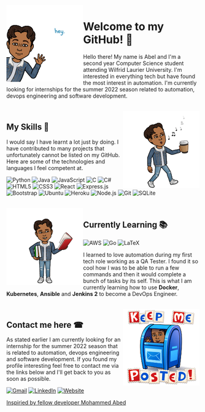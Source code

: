 <!-- introductions -->
<img align="left" src="/greetings.png" width="200" height="200" /> 

# Welcome to my GitHub! 👋 #
Hello there! My name is Abel and I'm a second year Computer Science student attending Wilfrid Laurier University. I'm interested in everything tech but have found the most interest in automation. I'm currently looking for internships for the summer 2022 season related to automation, devops engineering and software development.  

<!-- [![Website](https://img.shields.io/badge/website-000000?style=for-the-badge&logo=About.me&logoColor=white)](https://arzekeil.github.io) -->

<br>

<!-- stuff I feel competent at -->
<img align="right" src="/coffee.png" width="200" height="200" /> 

## My Skills 🔨 ##

I would say I have learnt a lot just by doing. I have contributed to many projects that unfortunately cannot be listed on my GitHub. Here are some of the technologies and languages I feel competent at.

![Python](https://img.shields.io/badge/python-3670A0?style=for-the-badge&logo=python&logoColor=ffdd54)
![Java](https://img.shields.io/badge/java-%23ED8B00.svg?style=for-the-badge&logo=java&logoColor=white)
![JavaScript](https://img.shields.io/badge/javascript-%23323330.svg?style=for-the-badge&logo=javascript&logoColor=%23F7DF1E)
![C](https://img.shields.io/badge/c-%2300599C.svg?style=for-the-badge&logo=c&logoColor=white)
![C#](https://img.shields.io/badge/c%23-%23239120.svg?style=for-the-badge&logo=c-sharp&logoColor=white)
![HTML5](https://img.shields.io/badge/html5-%23E34F26.svg?style=for-the-badge&logo=html5&logoColor=white)
![CSS3](https://img.shields.io/badge/css3-%231572B6.svg?style=for-the-badge&logo=css3&logoColor=white)
![React](https://img.shields.io/badge/react-%2320232a.svg?style=for-the-badge&logo=react&logoColor=%2361DAFB)
![Express.js](https://img.shields.io/badge/Express.js-404D59?style=for-the-badge)
![Bootstrap](https://img.shields.io/badge/Bootstrap-563D7C?style=for-the-badge&logo=bootstrap&logoColor=white)
![Ubuntu](https://img.shields.io/badge/Ubuntu-E95420?style=for-the-badge&logo=ubuntu&logoColor=white)
![Heroku](https://img.shields.io/badge/Heroku-430098?style=for-the-badge&logo=heroku&logoColor=white)
![Node.js](https://img.shields.io/badge/Node.js-43853D?style=for-the-badge&logo=node.js&logoColor=white)
![Git](https://img.shields.io/badge/git-%23F05033.svg?style=for-the-badge&logo=git&logoColor=white)
![SQLite](https://img.shields.io/badge/SQLite-07405E?style=for-the-badge&logo=sqlite&logoColor=white)

<br>

<!-- stuff I'm currently learning -->
<img align="left" src="/studying.png" width="200" height="200" /> 

## Currently Learning 📚 ##

![AWS](https://img.shields.io/badge/Amazon_AWS-232F3E?style=for-the-badge&logo=amazon-aws&logoColor=white)
![Go](https://img.shields.io/badge/go-%2300ADD8.svg?style=for-the-badge&logo=go&logoColor=white)
![LaTeX](https://img.shields.io/badge/latex-%23008080.svg?style=for-the-badge&logo=latex&logoColor=white)

I learned to love automation during my first tech role working as a QA Tester. I found it so cool how I was to be able to run a few commands and then it would complete a bunch of tasks by its self. This is what I am currently learning how to use **Docker**, **Kubernetes**, **Ansible** and **Jenkins 2** to become a DevOps Engineer.

<br>

<!-- contacts -->
<img align="right" src="/contact.png" width="200" height="200" /> 

## Contact me here ☎ ##

As stated earlier I am currently looking for an internship for the summer 2022 season that is related to automation, devops engineering and software development. If you found my profile interesting feel free to contact me via the links below and I'll get back to you as soon as possible. 

[![Gmail](https://img.shields.io/badge/Gmail-D14836?style=for-the-badge&logo=gmail&logoColor=white)](mailto:arzekeil.abel@gmail.com) 
[![LinkedIn](https://img.shields.io/badge/LinkedIn-0077B5?style=for-the-badge&logo=linkedin&logoColor=white)](https://www.linkedin.com/in/arzekeil) 
[![Website](https://img.shields.io/badge/website-000000?style=for-the-badge&logo=About.me&logoColor=white)](https://arzekeil.github.io/#contact)

<a href="https://github.com/abedmohammed">Inspiried by fellow developer Mohammed Abed</a>
